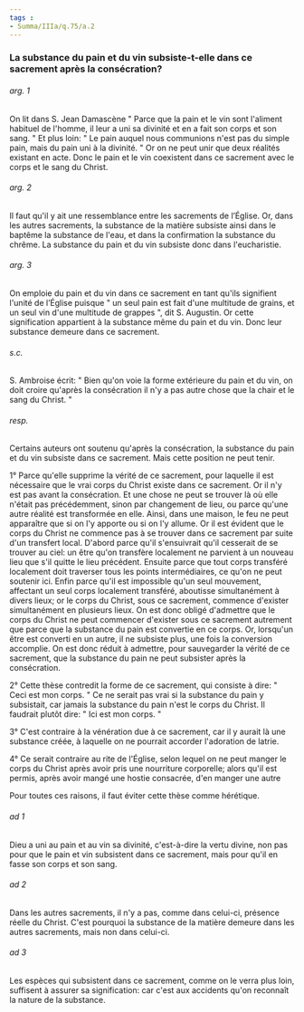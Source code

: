 ```yaml
---
tags : 
- Summa/IIIa/q.75/a.2
---
```


### La substance du pain et du vin subsiste-t-elle dans ce sacrement après la consécration?

###### arg. 1
On lit dans S. Jean Damascène " Parce que la pain et le vin sont l'aliment habituel de l'homme, il leur a uni sa divinité et en a fait son corps et son sang. " Et plus loin: " Le pain auquel nous communions n'est pas du simple pain, mais du pain uni à la divinité. " Or on ne peut unir que deux réalités existant en acte. Donc le pain et le vin coexistent dans ce sacrement avec le corps et le sang du Christ. 

###### arg. 2
Il faut qu'il y ait une ressemblance entre les sacrements de l’Église. Or, dans les autres sacrements, la substance de la matière subsiste ainsi dans le baptême la substance de l'eau, et dans la confirmation la substance du chrême. La substance du pain et du vin subsiste donc dans l'eucharistie. 

###### arg. 3
On emploie du pain et du vin dans ce sacrement en tant qu'ils signifient l'unité de l’Église puisque " un seul pain est fait d'une multitude de grains, et un seul vin d'une multitude de grappes ", dit S. Augustin. Or cette signification appartient à la substance même du pain et du vin. Donc leur substance demeure dans ce sacrement. 

###### s.c.
S. Ambroise écrit: " Bien qu'on voie la forme extérieure du pain et du vin, on doit croire qu'après la consécration il n'y a pas autre chose que la chair et le sang du Christ. " 

###### resp.
Certains auteurs ont soutenu qu'après la consécration, la substance du pain et du vin subsiste dans ce sacrement. Mais cette position ne peut tenir. 

1° Parce qu'elle supprime la vérité de ce sacrement, pour laquelle il est nécessaire que le vrai corps du Christ existe dans ce sacrement. Or il n'y est pas avant la consécration. Et une chose ne peut se trouver là où elle n'était pas précédemment, sinon par changement de lieu, ou parce qu'une autre réalité est transformée en elle. Ainsi, dans une maison, le feu ne peut apparaître que si on l'y apporte ou si on l'y allume. Or il est évident que le corps du Christ ne commence pas à se trouver dans ce sacrement par suite d'un transfert local. D'abord parce qu'il s'ensuivrait qu'il cesserait de se trouver au ciel: un être qu'on transfère localement ne parvient à un nouveau lieu que s'il quitte le lieu précédent. Ensuite parce que tout corps transféré localement doit traverser tous les points intermédiaires, ce qu'on ne peut soutenir ici. Enfin parce qu'il est impossible qu'un seul mouvement, affectant un seul corps localement transféré, aboutisse simultanément à divers lieux; or le corps du Christ, sous ce sacrement, commence d'exister simultanément en plusieurs lieux. On est donc obligé d'admettre que le corps du Christ ne peut commencer d'exister sous ce sacrement autrement que parce que la substance du pain est convertie en ce corps. Or, lorsqu'un être est converti en un autre, il ne subsiste plus, une fois la conversion accomplie. On est donc réduit à admettre, pour sauvegarder la vérité de ce sacrement, que la substance du pain ne peut subsister après la consécration. 

2° Cette thèse contredit la forme de ce sacrement, qui consiste à dire: " Ceci est mon corps. " Ce ne serait pas vrai si la substance du pain y subsistait, car jamais la substance du pain n'est le corps du Christ. Il faudrait plutôt dire: " Ici est mon corps. " 

3° C'est contraire à la vénération due à ce sacrement, car il y aurait là une substance créée, à laquelle on ne pourrait accorder l'adoration de latrie. 

4° Ce serait contraire au rite de l'Église, selon lequel on ne peut manger le corps du Christ après avoir pris une nourriture corporelle; alors qu'il est permis, après avoir mangé une hostie consacrée, d'en manger une autre 

Pour toutes ces raisons, il faut éviter cette thèse comme hérétique. 

###### ad 1
Dieu a uni au pain et au vin sa divinité, c'est-à-dire la vertu divine, non pas pour que le pain et vin subsistent dans ce sacrement, mais pour qu'il en fasse son corps et son sang. 

###### ad 2
Dans les autres sacrements, il n'y a pas, comme dans celui-ci, présence réelle du Christ. C'est pourquoi la substance de la matière demeure dans les autres sacrements, mais non dans celui-ci. 

###### ad 3
Les espèces qui subsistent dans ce sacrement, comme on le verra plus loin, suffisent à assurer sa signification: car c'est aux accidents qu'on reconnaît la nature de la substance. 

